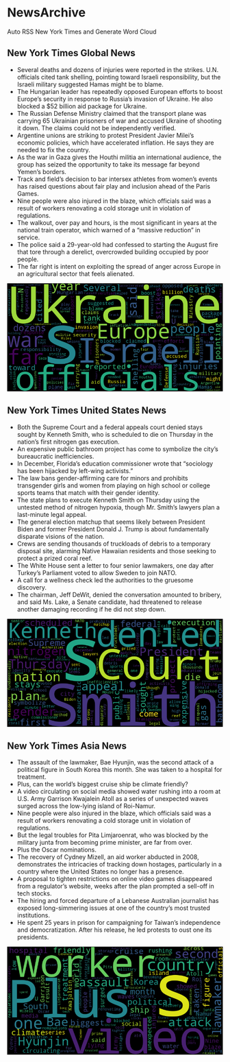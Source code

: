 # NewsArchive
Auto RSS New York Times and Generate Word Cloud

## New York Times Global News
* Several deaths and dozens of injuries were reported in the strikes. U.N. officials cited tank shelling, pointing toward Israeli responsibility, but the Israeli military suggested Hamas might be to blame.
* The Hungarian leader has repeatedly opposed European efforts to boost Europe’s security in response to Russia’s invasion of Ukraine. He also blocked a $52 billion aid package for Ukraine.
* The Russian Defense Ministry claimed that the transport plane was carrying 65 Ukrainian prisoners of war and accused Ukraine of shooting it down. The claims could not be independently verified.
* Argentine unions are striking to protest President Javier Milei’s economic policies, which have accelerated inflation. He says they are needed to fix the country.
* As the war in Gaza gives the Houthi militia an international audience, the group has seized the opportunity to take its message far beyond Yemen’s borders.
* Track and field’s decision to bar intersex athletes from women’s events has raised questions about fair play and inclusion ahead of the Paris Games.
* Nine people were also injured in the blaze, which officials said was a result of workers renovating a cold storage unit in violation of regulations.
* The walkout, over pay and hours, is the most significant in years at the national train operator, which warned of a “massive reduction” in service.
* The police said a 29-year-old had confessed to starting the August fire that tore through a derelict, overcrowded building occupied by poor people.
* The far right is intent on exploiting the spread of anger across Europe in an agricultural sector that feels alienated.

![Global](./global.png)
## New York Times United States News
* Both the Supreme Court and a federal appeals court denied stays sought by Kenneth Smith, who is scheduled to die on Thursday in the nation’s first nitrogen gas execution.
* An expensive public bathroom project has come to symbolize the city’s bureaucratic inefficiencies.
* In December, Florida’s education commissioner wrote that “sociology has been hijacked by left-wing activists.”
* The law bans gender-affirming care for minors and prohibits transgender girls and women from playing on high school or college sports teams that match with their gender identity.
* The state plans to execute Kenneth Smith on Thursday using the untested method of nitrogen hypoxia, though Mr. Smith’s lawyers plan a last-minute legal appeal.
* The general election matchup that seems likely between President Biden and former President Donald J. Trump is about fundamentally disparate visions of the nation.
* Crews are sending thousands of truckloads of debris to a temporary disposal site, alarming Native Hawaiian residents and those seeking to protect a prized coral reef.
* The White House sent a letter to four senior lawmakers, one day after Turkey’s Parliament voted to allow Sweden to join NATO.
* A call for a wellness check led the authorities to the gruesome discovery.
* The chairman, Jeff DeWit, denied the conversation amounted to bribery, and said Ms. Lake, a Senate candidate, had threatened to release another damaging recording if he did not step down.

![US](./usnews.png)
## New York Times Asia News
* The assault of the lawmaker, Bae Hyunjin, was the second attack of a political figure in South Korea this month. She was taken to a hospital for treatment.
* Plus, can the world’s biggest cruise ship be climate friendly?
* A video circulating on social media showed water rushing into a room at U.S. Army Garrison Kwajalein Atoll as a series of unexpected waves surged across the low-lying island of Roi-Namur.
* Nine people were also injured in the blaze, which officials said was a result of workers renovating a cold storage unit in violation of regulations.
* But the legal troubles for Pita Limjaroenrat, who was blocked by the military junta from becoming prime minister, are far from over.
* Plus the Oscar nominations.
* The recovery of Cydney Mizell, an aid worker abducted in 2008, demonstrates the intricacies of tracking down hostages, particularly in a country where the United States no longer has a presence.
* A proposal to tighten restrictions on online video games disappeared from a regulator’s website, weeks after the plan prompted a sell-off in tech stocks.
* The hiring and forced departure of a Lebanese Australian journalist has exposed long-simmering issues at one of the country’s most trusted institutions.
* He spent 25 years in prison for campaigning for Taiwan’s independence and democratization. After his release, he led protests to oust one its presidents.

![Asian](./asian.png)
